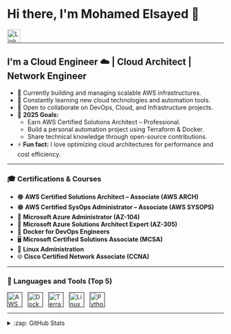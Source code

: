 # Hi there, I'm Mohamed Elsayed 👋 

[<img align="left" alt="LinkedIn" width="30px" src="https://cdn.jsdelivr.net/gh/devicons/devicon/icons/linkedin/linkedin-original.svg" style="padding-right:10px;" />](https://www.linkedin.com/in/mohamedelsayed-aws)
<br />

---

## I'm a Cloud Engineer ☁️ | Cloud Architect | Network Engineer

- 🔭 Currently building and managing scalable AWS infrastructures.  
- 🌱 Constantly learning new cloud technologies and automation tools.  
- 👯 Open to collaborate on DevOps, Cloud, and Infrastructure projects.  
- 🥅 **2025 Goals:**  
  - Earn AWS Certified Solutions Architect – Professional.  
  - Build a personal automation project using Terraform & Docker.  
  - Share technical knowledge through open-source contributions.  
- ⚡ **Fun fact:** I love optimizing cloud architectures for performance and cost efficiency.

---

### 🎓 Certifications & Courses

- 🟠 **AWS Certified Solutions Architect – Associate (AWS ARCH)**  
- 🟠 **AWS Certified SysOps Administrator – Associate (AWS SYSOPS)**  
- 🔵 **Microsoft Azure Administrator (AZ-104)**  
- 🔵 **Microsoft Azure Solutions Architect Expert (AZ-305)**  
- 🐳 **Docker for DevOps Engineers**  
- 🖥️ **Microsoft Certified Solutions Associate (MCSA)**  
- 🐧 **Linux Administration**  
- 🌐 **Cisco Certified Network Associate (CCNA)**  

---

### 🧰 Languages and Tools (Top 5)

[<img align="left" alt="AWS" width="35px" src="https://cdn.jsdelivr.net/gh/devicons/devicon/icons/amazonwebservices/amazonwebservices-original.svg" style="padding-right:10px;" />]()
[<img align="left" alt="Docker" width="35px" src="https://cdn.jsdelivr.net/gh/devicons/devicon/icons/docker/docker-original.svg" style="padding-right:10px;" />]()
[<img align="left" alt="Terraform" width="35px" src="https://cdn.jsdelivr.net/gh/devicons/devicon/icons/terraform/terraform-original.svg" style="padding-right:10px;" />]()
[<img align="left" alt="Linux" width="35px" src="https://cdn.jsdelivr.net/gh/devicons/devicon/icons/linux/linux-original.svg" style="padding-right:10px;" />]()
[<img align="left" alt="Python" width="35px" src="https://cdn.jsdelivr.net/gh/devicons/devicon/icons/python/python-original.svg" style="padding-right:10px;" />]()

<br />
<br />

---

<details>
  <summary>:zap: GitHub Stats</summary>

  <img align="left" alt="Mohamed Elsayed's GitHub Stats" src="https://github-readme-stats.vercel.app/api?username=mohamedelsayed-aws&show_icons=true&hide_border=false&title_color=0078D4&icon_color=F4B400&bg_color=09131B&text_color=ffffff&border_color=0c1a25" />

</details>
